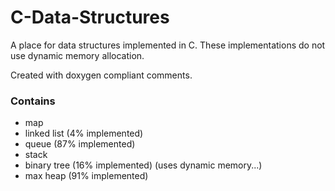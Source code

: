 # C-Data-Structures
A place for data structures implemented in C.
These implementations do not use dynamic memory allocation.

Created with doxygen compliant comments.

### Contains
* map
* linked list (4% implemented)
* queue       (87% implemented)
* stack
* binary tree (16% implemented) (uses dynamic memory...)
* max heap    (91% implemented)
